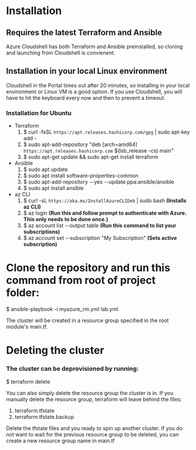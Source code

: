 # Installation
## Requires the latest Terraform and Ansible
Azure Cloudshell has both Terraform and Ansible preinstalled, so cloning and launching from Cloudshell is convienent.
## Installation in your local Linux environment 
Cloudshell in the Portal times out after 20 minutes, so installing in your local environment or Linux VM is a good option.  If you use Cloudshell, you will have to hit the keyboard every now and then to prevent a timeout.
### Installation for Ubuntu
- Terraform
    1. $ curl -fsSL `https://apt.releases.hashicorp.com/gpg` | sudo apt-key add -
    2. $ sudo apt-add-repository "deb [arch=amd64] `https://apt.releases.hashicorp.com` $(lsb_release -cs) main"
    3. $ sudo apt-get update && sudo apt-get install terraform
- Ansible    
    1. $ sudo apt update
    2. $ sudo apt install software-properties-common
    3. $ sudo apt-add-repository --yes --update ppa:ansible/ansible
    4. $ sudo apt install ansible
- az CLI
    1. $ curl -sL `https://aka.ms/InstallAzureCLIDeb` | sudo bash **(Installs az CLI)**
    2. $ az login **(Run this and follow prompt to authenticate with Azure.  This only needs to be done once.)**
    3. $ az account list --output table **(Run this command to list your subscriptions)**
    4. $ az account set --subscription "My Subscription" **(Sets active subscription)**

# Clone the repository and run this command from root of project folder:
$ ansible-playbook -i myazure_rm.yml lab.yml

The cluster will be created in a resource group specified in the root module's main.tf.
# Deleting the cluster
### The cluster can be deprovisioned by running:

$ terraform delete

You can also simply delete the resource group the cluster is in.  If you manually delete the resource group, terraform will leave behind the files:
1. terraform.tfstate
1. terraform.tfstate.backup

Delete the tfstate files and you ready to spin up another cluster.  If you do not want to wait for the previous resource group to be deleted, you can create a new resource group name in main.tf